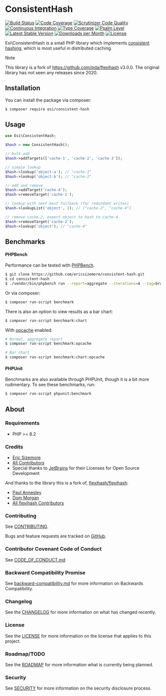 # ConsistentHash

[![Build Status](https://scrutinizer-ci.com/g/ericsizemore/consistent-hash/badges/build.png?b=main)](https://scrutinizer-ci.com/g/ericsizemore/consistent-hash/build-status/main)
[![Code Coverage](https://scrutinizer-ci.com/g/ericsizemore/consistent-hash/badges/coverage.png?b=main)](https://scrutinizer-ci.com/g/ericsizemore/consistent-hash/?branch=main)
[![Scrutinizer Code Quality](https://scrutinizer-ci.com/g/ericsizemore/consistent-hash/badges/quality-score.png?b=main)](https://scrutinizer-ci.com/g/ericsizemore/consistent-hash/?branch=main)
[![Continuous Integration](https://github.com/ericsizemore/consistent-hash/actions/workflows/continuous-integration.yml/badge.svg)](https://github.com/ericsizemore/consistent-hash/actions/workflows/continuous-integration.yml)
[![Type Coverage](https://shepherd.dev/github/ericsizemore/consistent-hash/coverage.svg)](https://shepherd.dev/github/ericsizemore/consistent-hash)
[![Psalm Level](https://shepherd.dev/github/ericsizemore/consistent-hash/level.svg)](https://shepherd.dev/github/ericsizemore/consistent-hash)
[![Latest Stable Version](https://img.shields.io/packagist/v/esi/consistent-hash.svg)](https://packagist.org/packages/esi/consistent-hash)
[![Downloads per Month](https://img.shields.io/packagist/dm/esi/consistent-hash.svg)](https://packagist.org/packages/esi/consistent-hash)
[![License](https://img.shields.io/packagist/l/esi/consistent-hash.svg)](https://packagist.org/packages/esi/consistent-hash)

Esi\ConsistentHash is a small PHP library which implements [consistent hashing](https://en.wikipedia.org/wiki/Consistent_hashing), which is most useful in distributed caching.

> [!NOTE]
> This library is a fork of https://github.com/pda/flexihash v3.0.0. The original library has not seen any releases since 2020.

## Installation

You can install the package via composer:

```bash
$ composer require esi/consistent-hash
```

## Usage

```php
use Esi\ConsistentHash;

$hash = new ConsistentHash();

// bulk add
$hash->addTargets(['cache-1', 'cache-2', 'cache-3']);

// simple lookup
$hash->lookup('object-a'); // "cache-1"
$hash->lookup('object-b'); // "cache-2"

// add and remove
$hash->addTarget('cache-4');
$hash->removeTarget('cache-1');

// lookup with next-best fallback (for redundant writes)
$hash->lookupList('object', 2); // ["cache-2", "cache-4"]

// remove cache-2, expect object to hash to cache-4
$hash->removeTarget('cache-2');
$hash->lookup('object'); // "cache-4"
```

## Benchmarks

#### PHPBench
Performance can be tested with [PHPBench](https://phpbench.readthedocs.io).

```bash
$ git clone https://github.com/ericsizemore/consistent-hash.git
$ cd consistent-hash
$ ./vendor/bin/phpbench run --report=aggregate --iterations=4 --tag=branch_main
```

Or via composer:

```bash
$ composer run-script benchmark
```

There is also an option to view results as a bar chart:

```bash
$ composer run-script benchmark:chart
```

With [opcache](https://www.php.net/manual/en/book.opcache.php) enabled:

```bash
# Normal, aggregate report
$ composer run-script benchmark:opcache

# Bar chart
$ composer run-script benchmark:chart:opcache
```

#### PHPUnit
Benchmarks are also available through PHPUnit, though it is a bit more rudimentary. To see these benchmarks, run:

```bash
$ composer run-script phpunit:benchmark
```

## About

### Requirements

* PHP >= 8.2

### Credits

- [Eric Sizemore](https://github.com/ericsizemore)
- [All Contributors](https://github.com/ericsizemore/consistent-hash/contributors)
- Special thanks to [JetBrains](https://www.jetbrains.com/?from=esi-consistent-hash) for their Licenses for Open Source Development

And thanks to the library this is a fork of, [flexihash/flexihash](https://github.com/pda/flexihash):

- [Paul Annesley](https://github.com/pda)
- [Dom Morgan](https://github.com/dmnc)
- [All flexihash Contributors](https://github.com/pda/flexihash/graphs/contributors)


### Contributing

See [CONTRIBUTING](./CONTRIBUTING.md).

Bugs and feature requests are tracked on [GitHub](https://github.com/ericsizemore/consistent-hash/issues).

### Contributor Covenant Code of Conduct

See [CODE_OF_CONDUCT.md](./CODE_OF_CONDUCT.md)

### Backward Compatibility Promise

See [backward-compatibility.md](./backward-compatibility.md) for more information on Backwards Compatibility.

### Changelog

See the [CHANGELOG](./CHANGELOG.md) for more information on what has changed recently.

### License

See the [LICENSE](./LICENSE) for more information on the license that applies to this project.

### Roadmap/TODO

See the [ROADMAP](./ROADMAP.md) for more information what is currently being planned.

### Security

See [SECURITY](./SECURITY.md) for more information on the security disclosure process.

